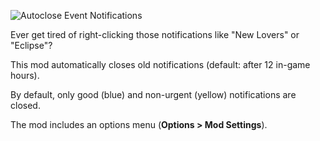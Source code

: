 ![Autoclose Event Notifications](http://i.imgur.com/ocSigpw.png)

Ever get tired of right-clicking those notifications like "New Lovers" or "Eclipse"?

This mod automatically closes old notifications (default: after 12 in-game hours).

By default, only good (blue) and non-urgent (yellow) notifications are closed.

The mod includes an options menu (**Options > Mod Settings**).
